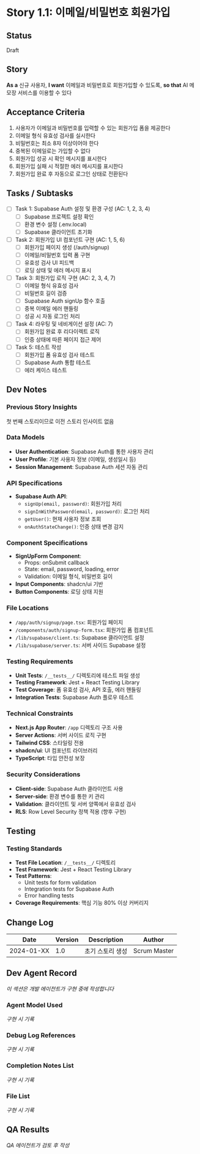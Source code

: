 # Story 1.1: 이메일/비밀번호 회원가입

## Status
Draft

## Story
**As a** 신규 사용자,
**I want** 이메일과 비밀번호로 회원가입할 수 있도록,
**so that** AI 메모장 서비스를 이용할 수 있다

## Acceptance Criteria
1. 사용자가 이메일과 비밀번호를 입력할 수 있는 회원가입 폼을 제공한다
2. 이메일 형식 유효성 검사를 실시한다
3. 비밀번호는 최소 8자 이상이어야 한다
4. 중복된 이메일로는 가입할 수 없다
5. 회원가입 성공 시 확인 메시지를 표시한다
6. 회원가입 실패 시 적절한 에러 메시지를 표시한다
7. 회원가입 완료 후 자동으로 로그인 상태로 전환된다

## Tasks / Subtasks
- [ ] Task 1: Supabase Auth 설정 및 환경 구성 (AC: 1, 2, 3, 4)
  - [ ] Supabase 프로젝트 설정 확인
  - [ ] 환경 변수 설정 (.env.local)
  - [ ] Supabase 클라이언트 초기화
- [ ] Task 2: 회원가입 UI 컴포넌트 구현 (AC: 1, 5, 6)
  - [ ] 회원가입 페이지 생성 (/auth/signup)
  - [ ] 이메일/비밀번호 입력 폼 구현
  - [ ] 유효성 검사 UI 피드백
  - [ ] 로딩 상태 및 에러 메시지 표시
- [ ] Task 3: 회원가입 로직 구현 (AC: 2, 3, 4, 7)
  - [ ] 이메일 형식 유효성 검사
  - [ ] 비밀번호 길이 검증
  - [ ] Supabase Auth signUp 함수 호출
  - [ ] 중복 이메일 에러 핸들링
  - [ ] 성공 시 자동 로그인 처리
- [ ] Task 4: 라우팅 및 네비게이션 설정 (AC: 7)
  - [ ] 회원가입 완료 후 리다이렉트 로직
  - [ ] 인증 상태에 따른 페이지 접근 제어
- [ ] Task 5: 테스트 작성
  - [ ] 회원가입 폼 유효성 검사 테스트
  - [ ] Supabase Auth 통합 테스트
  - [ ] 에러 케이스 테스트

## Dev Notes

### Previous Story Insights
첫 번째 스토리이므로 이전 스토리 인사이트 없음

### Data Models
- **User Authentication**: Supabase Auth를 통한 사용자 관리
- **User Profile**: 기본 사용자 정보 (이메일, 생성일시 등)
- **Session Management**: Supabase Auth 세션 자동 관리

### API Specifications
- **Supabase Auth API**:
  - `signUp(email, password)`: 회원가입 처리
  - `signInWithPassword(email, password)`: 로그인 처리
  - `getUser()`: 현재 사용자 정보 조회
  - `onAuthStateChange()`: 인증 상태 변경 감지

### Component Specifications
- **SignUpForm Component**:
  - Props: onSubmit callback
  - State: email, password, loading, error
  - Validation: 이메일 형식, 비밀번호 길이
- **Input Components**: shadcn/ui 기반
- **Button Components**: 로딩 상태 지원

### File Locations
- `/app/auth/signup/page.tsx`: 회원가입 페이지
- `/components/auth/signup-form.tsx`: 회원가입 폼 컴포넌트
- `/lib/supabase/client.ts`: Supabase 클라이언트 설정
- `/lib/supabase/server.ts`: 서버 사이드 Supabase 설정

### Testing Requirements
- **Unit Tests**: `/__tests__/` 디렉토리에 테스트 파일 생성
- **Testing Framework**: Jest + React Testing Library
- **Test Coverage**: 폼 유효성 검사, API 호출, 에러 핸들링
- **Integration Tests**: Supabase Auth 플로우 테스트

### Technical Constraints
- **Next.js App Router**: `/app` 디렉토리 구조 사용
- **Server Actions**: 서버 사이드 로직 구현
- **Tailwind CSS**: 스타일링 전용
- **shadcn/ui**: UI 컴포넌트 라이브러리
- **TypeScript**: 타입 안전성 보장

### Security Considerations
- **Client-side**: Supabase Auth 클라이언트 사용
- **Server-side**: 환경 변수를 통한 키 관리
- **Validation**: 클라이언트 및 서버 양쪽에서 유효성 검사
- **RLS**: Row Level Security 정책 적용 (향후 구현)

## Testing
### Testing Standards
- **Test File Location**: `/__tests__/` 디렉토리
- **Test Framework**: Jest + React Testing Library
- **Test Patterns**: 
  - Unit tests for form validation
  - Integration tests for Supabase Auth
  - Error handling tests
- **Coverage Requirements**: 핵심 기능 80% 이상 커버리지

## Change Log
| Date | Version | Description | Author |
|------|---------|-------------|--------|
| 2024-01-XX | 1.0 | 초기 스토리 생성 | Scrum Master |

## Dev Agent Record
*이 섹션은 개발 에이전트가 구현 중에 작성합니다*

### Agent Model Used
*구현 시 기록*

### Debug Log References
*구현 시 기록*

### Completion Notes List
*구현 시 기록*

### File List
*구현 시 기록*

## QA Results
*QA 에이전트가 검토 후 작성*
